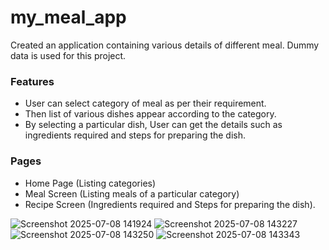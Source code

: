 # my_meal_app

Created an application containing various details of different meal.
Dummy data is used for this project.

### Features
- User can select category of meal as per their requirement.
- Then list of various dishes appear according to the category.
- By selecting a particular dish, User can get the details such as ingredients required and steps for preparing the dish.

### Pages
- Home Page (Listing categories)
- Meal Screen (Listing meals of a particular category)
- Recipe Screen (Ingredients required and Steps for preparing the dish).

![Screenshot 2025-07-08 141924](https://github.com/user-attachments/assets/8b3a993b-b503-4d8f-9fef-39eb2c8bc5c1)
![Screenshot 2025-07-08 143227](https://github.com/user-attachments/assets/f1c1aef1-e3b4-47b5-a9e0-31409d344ac1)
![Screenshot 2025-07-08 143250](https://github.com/user-attachments/assets/c133b65e-61b8-44de-befe-e2dec2dc2845)
![Screenshot 2025-07-08 143343](https://github.com/user-attachments/assets/3f5753c9-ed54-41c6-9735-f856705dfb41)
